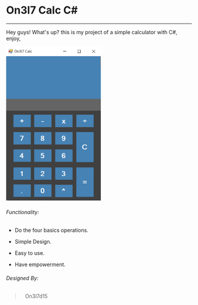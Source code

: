# On3l7 Calc C#

---

Hey guys! What's up? this is my project of a simple calculator with C#, enjoy, 

<img title="" src="./preview/preview.png" alt="" width="257" data-align="center">

###### Functionality:

- Do the four basics operations.

- Simple Design.

- Easy to use.

- Have empowerment.

###### Designed By:

>    On3l7d15
